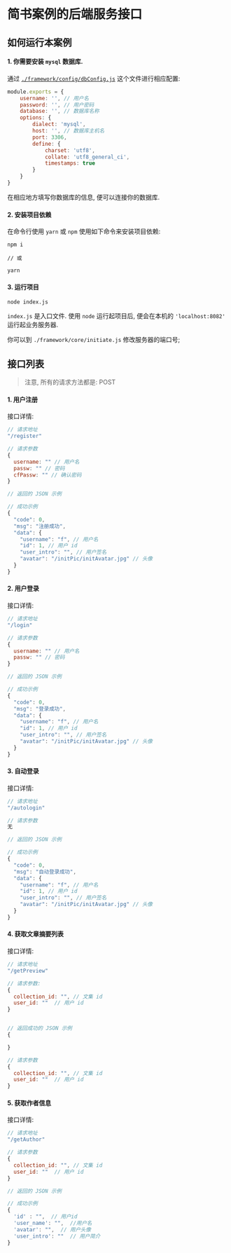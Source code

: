 # 简书案例的后端服务接口

## 如何运行本案例

#### 1. 你需要安装 `mysql` 数据库.

通过 [`./framework/config/dbConfig.js`](./framework/config/dbConfig.js) 这个文件进行相应配置:

```js
module.exports = {
    username: '', // 用户名
    password: '', // 用户密码
    database: '', // 数据库名称
    options: {
        dialect: 'mysql',
        host: '', // 数据库主机名
        port: 3306,
        define: {
            charset: 'utf8',
            collate: 'utf8_general_ci',
            timestamps: true
        }
    }
}
```

在相应地方填写你数据库的信息, 便可以连接你的数据库.

#### 2. 安装项目依赖

在命令行使用 `yarn` 或 `npm` 使用如下命令来安装项目依赖:

```
npm i

// 或

yarn
```

#### 3. 运行项目

```
node index.js
```

`index.js`  是入口文件. 使用 `node` 运行起项目后, 便会在本机的 `'localhost:8082'` 运行起业务服务器.

你可以到 `./framework/core/initiate.js` 修改服务器的端口号;


## 接口列表

> 注意, 所有的请求方法都是: POST

#### 1. 用户注册

接口详情:

```js
// 请求地址
"/register"

// 请求参数
{
  username: "" // 用户名
  passw: "" // 密码
  cfPassw: "" // 确认密码
}

// 返回的 JSON 示例

// 成功示例
{
  "code": 0,
  "msg": "注册成功",
  "data": {
  	"username": "f", // 用户名
  	"id": 1, // 用户 id
  	"user_intro": "", // 用户签名
  	"avatar": "/initPic/initAvatar.jpg" // 头像
  }
}
```
#### 2. 用户登录

接口详情:
```js
// 请求地址
"/login"

// 请求参数
{
  username: "" // 用户名
  passw: "" // 密码
}

// 返回的 JSON 示例

// 成功示例
{
  "code": 0,
  "msg": "登录成功",
  "data": {
  	"username": "f", // 用户名
  	"id": 1, // 用户 id
  	"user_intro": "", // 用户签名
  	"avatar": "/initPic/initAvatar.jpg" // 头像
  }
}
```

#### 3. 自动登录

接口详情:
```js
// 请求地址
"/autologin"

// 请求参数
无

// 返回的 JSON 示例

// 成功示例
{
  "code": 0,
  "msg": "自动登录成功",
  "data": {
  	"username": "f", // 用户名
  	"id": 1, // 用户 id
  	"user_intro": "", // 用户签名
  	"avatar": "/initPic/initAvatar.jpg" // 头像
  }
}
```

#### 4. 获取文章摘要列表

接口详情:
```js
// 请求地址
"/getPreview"

// 请求参数:
{
  collection_id: "", // 文集 id
  user_id: ""  // 用户 id
}


// 返回成功的 JSON 示例
{

}

// 请求参数
{
  collection_id: "", // 文集 id
  user_id: ""  // 用户 id
}


```

#### 5. 获取作者信息

接口详情:
```js
// 请求地址
"/getAuthor"

// 请求参数
{
  collection_id: "", // 文集 id
  user_id: ""  // 用户 id
}

// 返回的 JSON 示例

// 成功示例
{
  'id' : "",  // 用户id
  'user_name': "",  //用户名
  'avatar': "",  // 用户头像
  'user_intro': ""  // 用户简介
}
```
